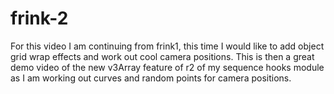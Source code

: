 # frink-2

For this video I am continuing from frink1, this time I would like to add object grid wrap effects and work out cool camera positions. This is then a great demo video of the new v3Array feature of r2 of my sequence hooks module as I am working out curves and random points for camera positions.
